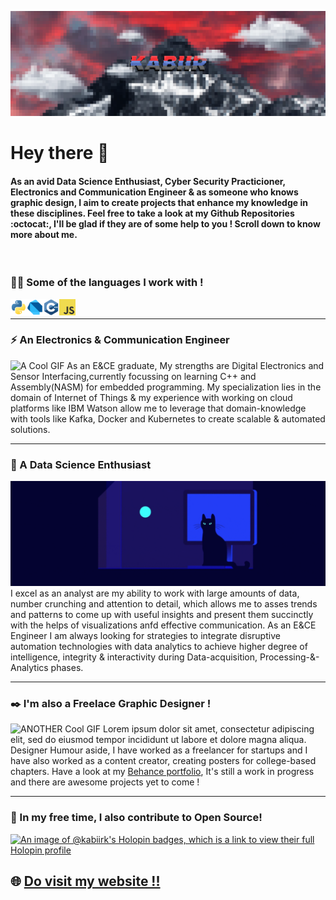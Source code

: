 ![This is a Banner](https://github.com/Kabiirk/kabiirk/blob/main/images/Banner.png)

# Hey there 👋
<!-- #### Nice to meet you !-->
#### As an avid Data Science Enthusiast, Cyber Security Practicioner, Electronics and Communication Engineer & as someone who knows graphic design, I aim to create projects that enhance my knowledge in these disciplines. Feel free to take a look at my Github Repositories :octocat:, I'll be glad if they are of some help to you ! Scroll down to know more about me.
</br>

### :man_technologist: Some of the languages I work with !
<img align="left" alt="Python" width="26px" src="https://raw.githubusercontent.com/github/explore/80688e429a7d4ef2fca1e82350fe8e3517d3494d/topics/python/python.png"/>
<img align="left" alt="Dart" width="26px" src="https://raw.githubusercontent.com/github/explore/80688e429a7d4ef2fca1e82350fe8e3517d3494d/topics/dart/dart.png"/>
<img align="left" alt="C++" width="26px" src="https://raw.githubusercontent.com/github/explore/80688e429a7d4ef2fca1e82350fe8e3517d3494d/topics/cpp/cpp.png"/>
<img align="left" alt="Js" width="26px" src="https://raw.githubusercontent.com/github/explore/80688e429a7d4ef2fca1e82350fe8e3517d3494d/topics/javascript/javascript.png"/>

<br>

---
### :zap: An Electronics & Communication Engineer
![A Cool GIF](https://github.com/Kabiirk/kabiirk/blob/main/gifs/elect_c.gif)
As an E&CE graduate, My strengths are Digital Electronics and Sensor Interfacing,currently focussing on learning C++ and Assembly(NASM) for embedded programming. My specialization lies in the domain of Internet of Things & my experience with working on cloud platforms like IBM Watson allow me to leverage that domain-knowledge with tools like Kafka, Docker and Kubernetes to create scalable & automated solutions.

---
### :abacus: A Data Science Enthusiast
![Another Cool GIF](https://github.com/Kabiirk/kabiirk/blob/main/gifs/dse_c.gif)
I excel as an analyst are my ability to work with large amounts of data, number crunching and attention to detail, which allows me to asses trends and patterns to come up with useful insights and present them succinctly with the helps of visualizations anfd effective communication. As an E&CE Engineer I am always looking for strategies to integrate disruptive automation technologies with data analytics to achieve higher degree of intelligence, integrity & interactivity during Data-acquisition, Processing-&-Analytics phases.

---
### :black_nib: I'm also a Freelace Graphic Designer !
![ANOTHER Cool GIF](https://github.com/Kabiirk/kabiirk/blob/main/gifs/designer_c.gif)
Lorem ipsum dolor sit amet, consectetur adipiscing elit, sed do eiusmod tempor incididunt ut labore et dolore magna aliqua. Designer Humour aside, I have worked as a freelancer for startups and I have also worked as a content creator, creating posters for college-based chapters. Have a look at my [Behance portfolio](https://www.behance.net/kabiirk), It's still a work in progress and there are awesome projects yet to come !

---
### :octopus: In my free time, I also contribute to Open Source!
[![An image of @kabiirk's Holopin badges, which is a link to view their full Holopin profile](https://holopin.me/kabiirk)](https://holopin.io/@kabiirk)


## :globe_with_meridians: [Do visit my website !!](https://kabiirk.github.io/)


<!--
**Kabiirk/kabiirk** is a ✨ _special_ ✨ repository because its `README.md` (this file) appears on your GitHub profile.

Here are some ideas to get you started:

- 🔭 I’m currently working on ...
- 🌱 I’m currently learning ...
- 👯 I’m looking to collaborate on ...
- 🤔 I’m looking for help with ...
- 💬 Ask me about ...
- 📫 How to reach me: ...
- 😄 Pronouns: ...
- ⚡ Fun fact: ...
-->

